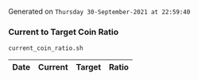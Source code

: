 Generated on `Thursday 30-September-2021 at 22:59:40`

### Current to Target Coin Ratio
`current_coin_ratio.sh`

Date|Current|Target|Ratio
---|---|---|---
